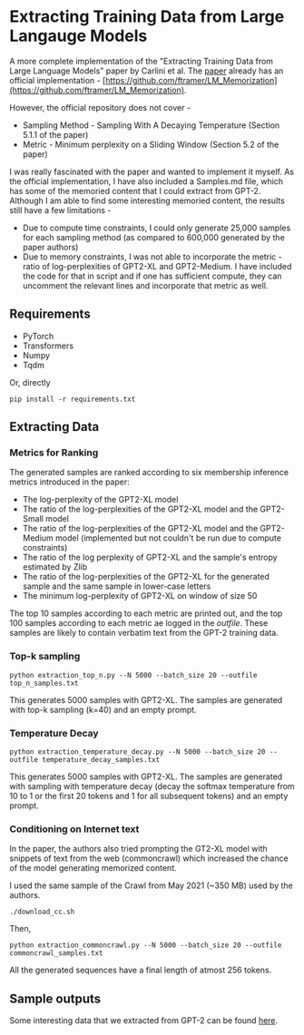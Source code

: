 # Extracting Training Data from Large Langauge Models

A more complete implementation of the "Extracting Training Data from Large Language Models" paper by Carlini et al. The [paper](https://arxiv.org/abs/2012.07805) already has an official implementation - [https://github.com/ftramer/LM_Memorization](https://github.com/ftramer/LM_Memorization).

However, the official repository does not cover - 
- Sampling Method - Sampling With A Decaying Temperature (Section 5.1.1 of the paper)
- Metric - Minimum perplexity on a Sliding Window (Section 5.2 of the paper)

I was really fascinated with the paper and wanted to implement it myself. As the official implementation, I have also included a Samples.md file, which has some of the memoried content that I could extract from GPT-2. Although I am able to find some interesting memoried content, the results still have a few limitations -

- Due to compute time constraints, I could only generate 25,000 samples for each sampling method (as compared to 600,000 generated by the paper authors)
- Due to memory constraints, I was not able to incorporate the metric - ratio of log-perplexities of GPT2-XL and GPT2-Medium. I have included the code for that in script and if one has sufficient compute, they can uncomment the relevant lines and incorporate that metric as well.

## Requirements

* PyTorch 
* Transformers
* Numpy
* Tqdm

Or, directly 

`pip install -r requirements.txt`

## Extracting Data

### Metrics for Ranking

The generated samples are ranked according to six membership inference metrics introduced in the paper:

- The log-perplexity of the GPT2-XL model
- The ratio of the log-perplexities of the GPT2-XL model and the GPT2-Small model
- The ratio of the log-perplexities of the GPT2-XL model and the GPT2-Medium model (implemented but not couldn't be run due to compute constraints)
- The ratio of the log perplexity of GPT2-XL and the sample's entropy estimated by Zlib
- The ratio of the log-perplexities of the GPT2-XL for the generated sample and the same sample in lower-case letters
- The minimum log-perplexity of GPT2-XL on window of size 50

The top 10 samples according to each metric are printed out, and the top 100 samples according to each metric ae logged in the *outfile*. These samples are likely to contain verbatim text from the GPT-2 training data.


### Top-k sampling

```
python extraction_top_n.py --N 5000 --batch_size 20 --outfile top_n_samples.txt
```

This generates 5000 samples with GPT2-XL. The samples are generated with top-k sampling (k=40) and an empty prompt.

### Temperature Decay

```
python extraction_temperature_decay.py --N 5000 --batch_size 20 --outfile temperature_decay_samples.txt
```

This generates 5000 samples with GPT2-XL. The samples are generated with sampling with temperature decay (decay the softmax temperature from 10 to 1 or the first 20 tokens and 1 for all subsequent tokens) and an empty prompt.

### Conditioning on Internet text

In the paper, the authors also tried prompting the GT2-XL model with snippets of text from the web (commoncrawl) which increased the chance of the model generating memorized content.

I used the same sample of the Crawl from May 2021 (~350 MB) used by the authors.

```
./download_cc.sh
```

Then,

```
python extraction_commoncrawl.py --N 5000 --batch_size 20 --outfile commoncrawl_samples.txt
```

All the generated sequences have a final length of atmost 256 tokens.

## Sample outputs

Some interesting data that we extracted from GPT-2 can be found [here](Samples.md).
